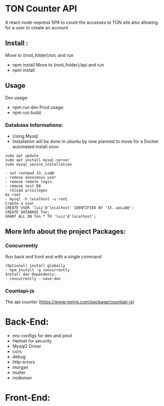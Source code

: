 # TON Counter API
A react-node-express SPA to count the accesses to TON site also allowing for a user to create an account

## Install : 

Move to {root_folder}/src and run 
- npm install 
Move to {root_folder}/api and run 
- npm install 

## Usage
Dev usage: 
- npm run dev 
Prod usage: 
- npm run build 

### Database Informations: 

- Using Mysql 
- Installation will be done in ubuntu by now planned to move for a Docker automated install soon 
```
sudo apt update
sudo apt install mysql-server
sudo mysql_secure_installation

- set rootpwd 33..Lu@@
- remove anonimous user
- remove remote login
- remove test DB
- reload privileges
As root
- mysql -h localhost -u root
Create a user 
CREATE USER 'luiz'@'localhost' IDENTIFIED BY '33..aaLu@@';
CREATE DATABASE Ton;
GRANT ALL ON Ton.* TO 'luiz'@'localhost';
``` 
## More Info about the project Packages: 

### Concurrently 
Run back and front end with a single command

```
(Optional) install globally 
- npm install -g concurrently
Install dev Dependency: 
- concurrently --save-dev
```
### Countapi-js 
The api counter
(https://www.npmjs.com/package/countapi-js)

# Back-End: 
- env configs for dev and prod 
- Helmet for security 
- Mysql2 Driver
- cors
- debug
- http-errors
- morgan 
- multer
- nodemon 

# Front-End: 





